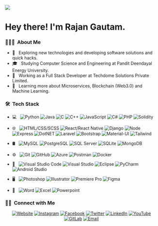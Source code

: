 <img src="https://user-images.githubusercontent.com/71542496/135060605-259f5229-45d1-4d33-a2b8-1da37d178b5f.gif">

<h1> Hey there! I'm Rajan Gautam.</h1>  
 
<h3> 👨🏻‍💻 &nbsp;About Me </h3>

- 🤔 &nbsp; Exploring new technologies and developing software solutions and quick hacks. 
- 🎓 &nbsp; Studying Computer Science and Engineering at Pandit Deendayal Energy University.
- 💼 &nbsp; Working as a Full Stack Developer at Techdome Solutions Private Limited.
- 🌱 &nbsp; Learning more about Microservices, Blockchain (Web3.0) and Machine Learning.

<h3> 🛠 &nbsp;Tech Stack</h3>  

- 💻 &nbsp;
  ![Python](https://img.shields.io/badge/-Python-333333?style=flat&logo=python)
  ![Java](https://img.shields.io/badge/-Java-333333?style=flat&logo=Java&logoColor=007396)
  ![C](https://img.shields.io/badge/-C-333333?style=flat&logo=C%2B%2B&logoColor=00599C)
  ![C++](https://img.shields.io/badge/-C++-333333?style=flat&logo=C%2B%2B&logoColor=00599C)
  ![JavaScript](https://img.shields.io/badge/-JavaScript-333333?style=flat&logo=javascript)
  ![C#](https://img.shields.io/badge/-CSharp-333333?style=flat&logo=csharp)
  ![PHP](https://img.shields.io/badge/-PHP-333333?style=flat&logo=php)
  ![Solidity](https://img.shields.io/badge/-Solidity-333333?style=flat&logo=solidity)
  
- 🌐 &nbsp;
  ![HTML/CSS/SCSS](https://img.shields.io/badge/-HTML/CSS/SCSS-333333?style=flat&logo=CSS3&logoColor=1572B6)
  ![React/React Native](https://img.shields.io/badge/-React/ReactNative-333333?style=flat&logo=react)
  ![Django](https://img.shields.io/badge/-Django-333333?style=flat&logo=django)
  ![Node](https://img.shields.io/badge/-Node.js-333333?style=flat&logo=node.js)
  ![Express](https://img.shields.io/badge/-Express-333333?style=flat&logo=express)
  ![DotNET](https://img.shields.io/badge/-.NET-333333?style=flat&logo=dotnet)
  ![Laravel](https://img.shields.io/badge/-.Laravel-333333?style=flat&logo=laravel)
  ![Bootstrap](https://img.shields.io/badge/-Bootstrap-333333?style=flat&logo=bootstrap&logoColor=563D7C)
  ![Material-UI](https://img.shields.io/badge/-MaterialUI-333333?style=flat&logo=mui&logoColor=563D7C)
  ![Tailwind](https://img.shields.io/badge/-Tailwind-333333?style=flat&logo=tailwindcss&logoColor=563D7C)
  
- 🛢 &nbsp;
  ![MySQL](https://img.shields.io/badge/-MySQL-333333?style=flat&logo=mysql)
  ![PostgreSQL](https://img.shields.io/badge/-PostgreSQL-333333?style=flat&logo=postgresql)
  ![SQL Server](https://img.shields.io/badge/-SQLServer-333333?style=flat&logo=microsoft-sql-server)
  ![SQLite](https://img.shields.io/badge/-SQLite-333333?style=flat&logo=sqlite)
  ![MongoDB](https://img.shields.io/badge/-MongoDB-333333?style=flat&logo=mongodb)
  
- ⚙️ &nbsp;
  ![Git](https://img.shields.io/badge/-Git-333333?style=flat&logo=git)
  ![GitHub](https://img.shields.io/badge/-GitHub-333333?style=flat&logo=github)
  ![Azure](https://img.shields.io/badge/-Azure-333333?style=flat&logo=azure-devops)
  ![Postman](https://img.shields.io/badge/-Postman-333333?style=flat&logo=postman)
  ![Docker](https://img.shields.io/badge/-Docker-333333?style=flat&logo=docker)
  
- 🔧 &nbsp;
  ![Visual Studio Code](https://img.shields.io/badge/-Visual%20Studio%20Code-333333?style=flat&logo=visual-studio-code&logoColor=007ACC)
  ![Visual Studio](https://img.shields.io/badge/-Visual%20Studio-333333?style=flat&logo=visual-studio&logoColor=007ACC)
  ![Eclipse](https://img.shields.io/badge/-Eclipse-333333?style=flat&logo=eclipse-ide&logoColor=2C2255)
  ![PyCharm](https://img.shields.io/badge/-PyCharm-333333?style=flat&logo=pycharm&logoColor=2C2255)
  ![Android Studio](https://img.shields.io/badge/-AndroidStudio-333333?style=flat&logo=android-studio&logoColor=2C2255)
  
- 🖥 &nbsp;
  ![Photoshop](https://img.shields.io/badge/-Photoshop-333333?style=flat&logo=adobe-photoshop)
  ![Illustrator](https://img.shields.io/badge/-Illustrator-333333?style=flat&logo=adobe-illustrator)
  ![Premiere Pro](https://img.shields.io/badge/-PremierePro-333333?style=flat&logo=adobe-premiere-pro)
  ![Figma](https://img.shields.io/badge/-Figma-333333?style=flat&logo=figma)
  
- 📜 &nbsp;
  ![Word](https://img.shields.io/badge/-Word-333333?style=flat&logo=microsoft-word)
  ![Excel](https://img.shields.io/badge/-Excel-333333?style=flat&logo=microsoft-excel)
  ![Powerpoint](https://img.shields.io/badge/-Powerpoint-333333?style=flat&logo=microsoft-powerpoint)

<h3> 🤝🏻 &nbsp;Connect with Me </h3> 

<p align="center">
<a href="https://www.rajangautam.com.np"><img alt="Website" src="https://img.shields.io/badge/Website-rajangautam.com.np-blue?style=flat-square&logo=google-chrome"></a>
<a href="https://www.instagram.com/rgautam320"><img alt="Instagram" src="https://img.shields.io/badge/Instagram-rgautam320-blue?style=flat-square&logo=instagram"></a>
<a href="https://www.facebook.com/rgautam320"><img alt="Facebook" src="https://img.shields.io/badge/Facebook-rgautam320-blue?style=flat-square&logo=facebook"></a>
<a href="https://www.twitter.com/rgautam320"><img alt="Twitter" src="https://img.shields.io/badge/Twitter-rgautam320-blue?style=flat-square&logo=twitter"></a>
<a href="https://www.linkedin.com/in/rgautam320/"><img alt="LinkedIn" src="https://img.shields.io/badge/LinkedIn-rgautam320-blue?style=flat-square&logo=linkedin"></a>
<a href="https://www.youtube.com/c/rgautam320/"><img alt="YouTube" src="https://img.shields.io/badge/YouTube-rgautam320-blue?style=flat-square&logo=youtube"></a>
<a href="https://www.gitlab.com/rgautam320/"><img alt="GitLab" src="https://img.shields.io/badge/GitLab-rgautam320-blue?style=flat-square&logo=gitlab"></a>
<a href="mailto:gautamrajan073@gmail.com"><img alt="Email" src="https://img.shields.io/badge/Email-rgautam320-blue?style=flat-square&logo=gmail"></a>
</p>
